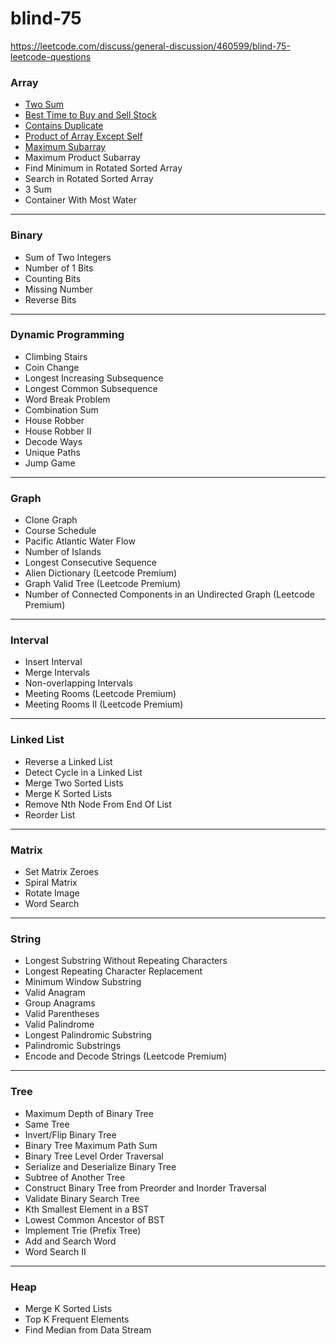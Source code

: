 # blind-75
https://leetcode.com/discuss/general-discussion/460599/blind-75-leetcode-questions

### Array
* [Two Sum](https://github.com/snthl-s/blind-75/tree/main/TwoSum)
* [Best Time to Buy and Sell Stock](https://github.com/snthl-s/blind-75/tree/main/BestTimeToBuyAndSellStock)
* [Contains Duplicate](https://github.com/snthl-s/blind-75/tree/main/ContainsDuplicate)
* [Product of Array Except Self](https://github.com/snthl-s/blind-75/tree/main/ProductOfArrayExceptSelf)
* [Maximum Subarray](https://github.com/snthl-s/blind-75/tree/main/MaximumSubArray)
* Maximum Product Subarray
* Find Minimum in Rotated Sorted Array
* Search in Rotated Sorted Array
* 3 Sum
* Container With Most Water
***
### Binary
* Sum of Two Integers
* Number of 1 Bits
* Counting Bits
* Missing Number
* Reverse Bits
***
### Dynamic Programming
* Climbing Stairs
* Coin Change
* Longest Increasing Subsequence
* Longest Common Subsequence
* Word Break Problem
* Combination Sum
* House Robber
* House Robber II
* Decode Ways
* Unique Paths
* Jump Game
***
### Graph
* Clone Graph
* Course Schedule
* Pacific Atlantic Water Flow
* Number of Islands
* Longest Consecutive Sequence
* Alien Dictionary (Leetcode Premium)
* Graph Valid Tree (Leetcode Premium)
* Number of Connected Components in an Undirected Graph (Leetcode Premium)
***
### Interval
* Insert Interval
* Merge Intervals
* Non-overlapping Intervals
* Meeting Rooms (Leetcode Premium)
* Meeting Rooms II (Leetcode Premium)
***
### Linked List
* Reverse a Linked List
* Detect Cycle in a Linked List
* Merge Two Sorted Lists
* Merge K Sorted Lists
* Remove Nth Node From End Of List
* Reorder List
***
### Matrix
* Set Matrix Zeroes
* Spiral Matrix
* Rotate Image
* Word Search
***
### String
* Longest Substring Without Repeating Characters
* Longest Repeating Character Replacement
* Minimum Window Substring
* Valid Anagram
* Group Anagrams
* Valid Parentheses
* Valid Palindrome
* Longest Palindromic Substring
* Palindromic Substrings
* Encode and Decode Strings (Leetcode Premium)
***
### Tree
* Maximum Depth of Binary Tree
* Same Tree
* Invert/Flip Binary Tree
* Binary Tree Maximum Path Sum
* Binary Tree Level Order Traversal
* Serialize and Deserialize Binary Tree
* Subtree of Another Tree
* Construct Binary Tree from Preorder and Inorder Traversal
* Validate Binary Search Tree
* Kth Smallest Element in a BST
* Lowest Common Ancestor of BST
* Implement Trie (Prefix Tree)
* Add and Search Word
* Word Search II
***
### Heap
* Merge K Sorted Lists
* Top K Frequent Elements
* Find Median from Data Stream
